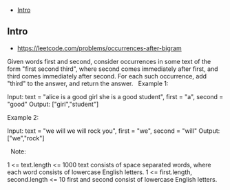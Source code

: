 - [Intro](#intro)

## Intro

- https://leetcode.com/problems/occurrences-after-bigram

Given words first and second, consider occurrences in some text of the form "first second third", where second comes immediately after first, and third comes immediately after second.
For each such occurrence, add "third" to the answer, and return the answer.
 
Example 1:

Input: text = "alice is a good girl she is a good student", first = "a", second = "good"
Output: ["girl","student"]


Example 2:

Input: text = "we will we will rock you", first = "we", second = "will"
Output: ["we","rock"]

 
Note:

1 <= text.length <= 1000
text consists of space separated words, where each word consists of lowercase English letters.
1 <= first.length, second.length <= 10
first and second consist of lowercase English letters.


